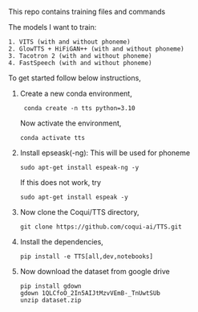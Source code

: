This repo contains training files and commands

The models I want to train:

    1. VITS (with and without phoneme)
    2. GlowTTS + HiFiGAN++ (with and without phoneme)
    3. Tacotron 2 (with and without phoneme)
    4. FastSpeech (with and without phoneme)

To get started follow below instructions,

1. Create a new conda environment, <br>
   ```
    conda create -n tts python=3.10
   ``` 
    Now activate the environment, <br>
    ```
   conda activate tts
    ```

3. Install epseask(-ng): This will be used for phoneme <br>
   ```
   sudo apt-get install espeak-ng -y
   ```
    If this does not work, try <br>
   ```
   sudo apt-get install espeak -y
   ```

5. Now clone the Coqui/TTS directory, <br>
    ```
   git clone https://github.com/coqui-ai/TTS.git
    ```

7. Install the dependencies, <br>
    ```
   pip install -e TTS[all,dev,notebooks]
    ```

9. Now download the dataset from google drive <br>
    ```
    pip install gdown
    gdown 1QLCfoO_2In5AIJtMzvVEmB-_TnUwtSUb
    unzip dataset.zip
    ```
